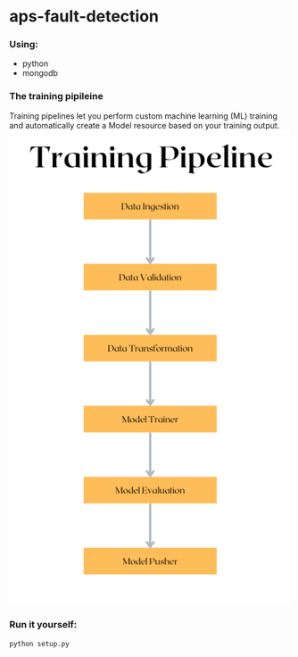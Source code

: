 # aps-fault-detection
### Using:
* python
* mongodb

### The training pipileine
Training pipelines let you perform custom machine learning (ML) training and automatically create a Model resource based on your training output.
![](data_ingestion.png)
### Run it yourself:
```
python setup.py
```
